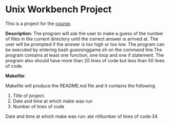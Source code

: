 # Unix Workbench Project

This is a project for the [course](https://www.coursera.org/learn/unix).

**Description**:
The program will ask the user to make a guess of the number of files in the current directory until the correct answer is arrived at. The user will be prompted if the answer is too high or too low. The program can be executed by entering bash guessinggame.sh on the command line.The program contains at least one function, one loop and one if statement. The program also should have more than 20 lines of code but less than 50 lines of code.

**Makefile**:

Makefile will produce the README.md file and it contains the following
1. Title of project.
2. Date and time at which make was run
3. Number of lines of code

Date and time at which make was run: ate
n\Number of lines of code:34
